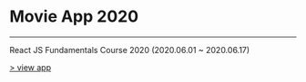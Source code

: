 # Movie App 2020
------------------------------------------------------------------
React JS Fundamentals Course 2020
(2020.06.01 ~ 2020.06.17)

[> view app](https://genie-of-the-lamp.github.io/movie_app_2020/)